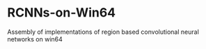 # RCNNs-on-Win64
Assembly of implementations of region based convolutional neural networks on win64

